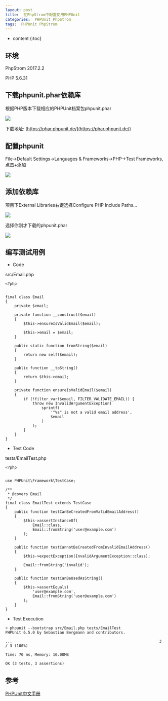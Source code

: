 ```yaml
---
layout: post
title:  在PhpStrom中配置使用PHPUnit
categories:  PHPUnit PhpStrom
tags:  PHPUnit PhpStrom
---
```


* content
{:toc}

## 环境
PhpStrom 2017.2.2

PHP 5.6.31

## 下载phpunit.phar依赖库
根据PHP版本下载相应的PHPUnit档案包phpunit.phar

![](http://ww1.sinaimg.cn/mw690/73f02bfcgy1fmhp13boh4j20yk06zmxn.jpg)

下载地址:
[https://phar.phpunit.de/](https://phar.phpunit.de/)




## 配置phpunit
File->Default Settings->Languages & Frameworks->PHP->Test Frameworks,点击+添加

![](http://ww1.sinaimg.cn/large/73f02bfcgy1fmhpez0ipyj20st0jldht.jpg)

## 添加依赖库
项目下External Libraries右键选择Configure PHP Include Paths...

![](http://ww1.sinaimg.cn/large/73f02bfcgy1fmhpl0lngkj20an06swef.jpg)

选择你刚才下载的phpunit.phar

![](http://ww1.sinaimg.cn/large/73f02bfcgy1fmhpndwnl8j20ew0k7gmq.jpg)

## 编写测试用例
- Code

src/Email.php

```
<?php


final class Email
{
    private $email;

    private function __construct($email)
    {
        $this->ensureIsValidEmail($email);

        $this->email = $email;
    }

    public static function fromString($email)
    {
        return new self($email);
    }

    public function __toString()
    {
        return $this->email;
    }

    private function ensureIsValidEmail($email)
    {
        if (!filter_var($email, FILTER_VALIDATE_EMAIL)) {
            throw new InvalidArgumentException(
                sprintf(
                    '"%s" is not a valid email address',
                    $email
                )
            );
        }
    }
}
```
- Test Code

tests/EmailTest.php

```
<?php


use PHPUnit\Framework\TestCase;

/**
 * @covers Email
 */
final class EmailTest extends TestCase
{
    public function testCanBeCreatedFromValidEmailAddress()
    {
        $this->assertInstanceOf(
            Email::class,
            Email::fromString('user@example.com')
        );
    }

    public function testCannotBeCreatedFromInvalidEmailAddress()
    {
        $this->expectException(InvalidArgumentException::class);

        Email::fromString('invalid');
    }

    public function testCanBeUsedAsString()
    {
        $this->assertEquals(
            'user@example.com',
            Email::fromString('user@example.com')
        );
    }
}
```

- Test Execution

```
➜ phpunit --bootstrap src/Email.php tests/EmailTest
PHPUnit 6.5.0 by Sebastian Bergmann and contributors.

...                                                                 3 / 3 (100%)

Time: 70 ms, Memory: 10.00MB

OK (3 tests, 3 assertions)
```
## 参考
[PHPUnit中文手册](https://phpunit.de/manual/current/zh_cn/installation.html)
